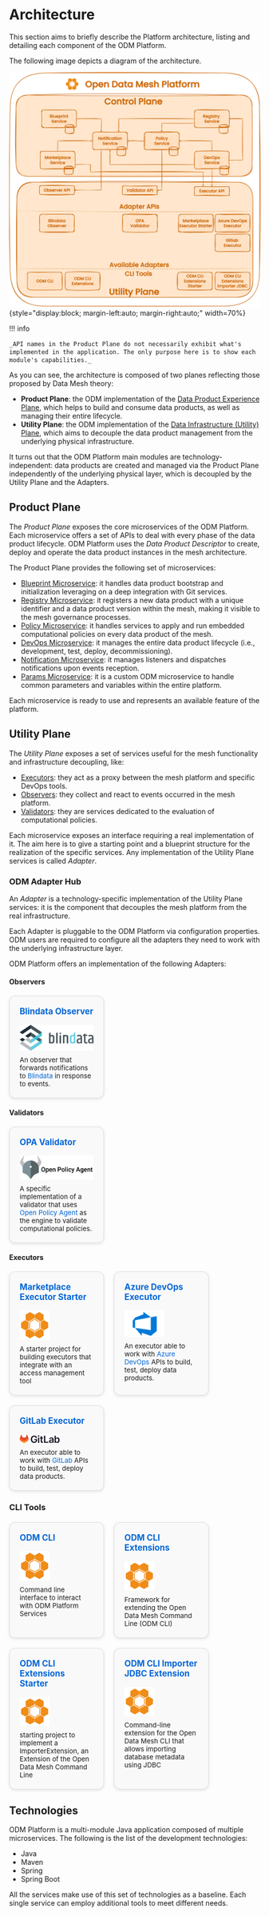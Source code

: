 # Architecture

This section aims to briefly describe the Platform architecture, listing and detailing each component of the ODM Platform.

The following image depicts a diagram of the architecture.

![Architecture-diagram](../images/architecture/architecture.svg){style="display:block; margin-left:auto; margin-right:auto;" width=70%}


!!! info

    _API names in the Product Plane do not necessarily exhibit what's implemented in the application. The only purpose here is to show each module's capabilities._

As you can see, the architecture is composed of two planes reflecting those proposed by Data Mesh theory:

* **Product Plane**: the ODM implementation of the [Data Product Experience Plane](../concepts/logical-planes/data-product-experience-plane.md), which helps to build and consume data products, as well as managing their entire lifecycle. 
* **Utility Plane**: the ODM implementation of the [Data Infrastructure (Utility) Plane](../concepts/logical-planes/utility-plane.md), which aims to decouple the data product management from the underlying physical infrastructure.

It turns out that the ODM Platform main modules are technology-independent: data products are created and managed via the Product Plane independently of the underlying physical layer, which is decoupled by the Utility Plane and the Adapters.


## Product Plane

The *Product Plane* exposes the core microservices of the ODM Platform. Each microservice offers a set of APIs to deal with every phase of the data product lifecycle. ODM Platform uses the *Data Product Descriptor* to create, deploy and operate the data product instances in the mesh architecture.

The Product Plane provides the following set of microservices:

* [Blueprint Microservice](./product-plane/blueprint.md): it handles data product bootstrap and initialization leveraging on a deep integration with Git services.
* [Registry Microservice](./product-plane/registry.md): it registers a new data product with a unique identifier and a data product version within the mesh, making it visible to the mesh governance processes.
* [Policy Microservice](./product-plane/policy.md): it handles services to apply and run embedded computational policies on every data product of the mesh.
* [DevOps Microservice](./product-plane/devops.md): it manages the entire data product lifecycle (i.e., development, test, deploy, decommissioning).
* [Notification Microservice](./product-plane/notification.md): it manages listeners and dispatches notifications upon events reception.
* [Params Microservice](./product-plane/params.md): it is a custom ODM microservice to handle common parameters and variables within the entire platform.

Each microservice is ready to use and represents an available feature of the platform.


## Utility Plane

The *Utility Plane* exposes a set of services useful for the mesh functionality and infrastructure decoupling, like:

* [Executors](./utility-plane/executor/index.md): they act as a proxy between the mesh platform and specific DevOps tools.
* [Observers](./utility-plane/observer/index.md): they collect and react to events occurred in the mesh platform.
* [Validators](utility-plane/validator/index.md): they are services dedicated to the evaluation of computational policies.

Each microservice exposes an interface requiring a real implementation of it. The aim here is to give a starting point and a blueprint structure for the realization of the specific services. Any implementation of the Utility Plane services is called *Adapter*.

### ODM Adapter Hub

An *Adapter* is a technology-specific implementation of the Utility Plane services: it is the component that decouples the mesh platform from the real infrastructure.

Each Adapter is pluggable to the ODM Platform via configuration properties. ODM users are required to configure all the adapters they need to work with the underlying infrastructure layer.

ODM Platform offers an implementation of the following Adapters:

<style>
.gallery-container {
  display: flex;
  flex-wrap: wrap;
  gap: 20px;
  margin-top: 20px;
}

.gallery-box {
  flex: 1 1 calc(33.333% - 20px); /* ogni box prende 1/3 meno lo spazio del gap */
  max-width: calc(33.333% - 20px);
  border: 1px solid #ddd;
  border-radius: 12px;
  padding: 20px;
  background-color: #f9f9f9;
  box-shadow: 0 2px 6px rgba(0,0,0,0.1);
  transition: transform 0.2s ease;
}

.gallery-box h3 {
  margin-top: 0;
  font-size: 1.2em;
}

.gallery-box a {
  text-decoration: none;
  color: #0366d6;
}

.gallery-box p {
  margin: 10px 0 0 0;
  font-size: 0.95em;
}
</style>

#### Observers
<div class="gallery-container">

  <div class="gallery-box">
    <h3><a href="https://github.com/opendatamesh-initiative/odm-platform-adapter-observer-blindata">Blindata Observer</a></h3>
    <img src="../images/logos/blindata.svg" alt="upload icon" width="150" style="vertical-align:middle; margin-right:6px;"/>
    <p>An observer that forwards notifications to 
      <a href="https://blindata.io/" target="_blank">Blindata </a> 
      in response to events.
    </p>
  </div>

</div>

#### Validators

<div class="gallery-container">

  <div class="gallery-box">
    <h3><a href="https://github.com/opendatamesh-initiative/odm-platform-adapter-validator-opa">OPA Validator</a></h3>
    <img src="../images/logos/opa.png" alt="upload icon" width="180" style="vertical-align:middle; margin-right:6px;"/>
    <p>A specific implementation of a validator that uses 
      <a href="https://www.openpolicyagent.org/" target="_blank">Open Policy Agent </a> 
      as the engine to validate computational policies.
    </p>
  </div>

</div>

#### Executors

<div class="gallery-container">

  <div class="gallery-box">
    <h3><a href="https://github.com/opendatamesh-initiative/odm-platform-adapter-marketplace-executor-starter">Marketplace Executor Starter</a></h3>
    <img src="../images/logos/opendatamesh.png" alt="upload icon" width="60" style="vertical-align:middle; margin-right:6px;"/>
    <p>A starter project for building executors that integrate with an access management tool
    </p>
  </div>

  <div class="gallery-box">
    <h3><a href="https://github.com/opendatamesh-initiative/odm-platform-adapter-executor-azuredevops">Azure DevOps Executor</a></h3>
    <img src="../images/logos/azuredevops.png" alt="upload icon" width="80" style="vertical-align:middle; margin-right:6px;"/>
    <p>An executor able to work with 
      <a href="https://azure.microsoft.com/en-us/products/devops/" target="_blank">Azure DevOps </a> 
      APIs to build, test, deploy data products.
    </p>
  </div>

  <div class="gallery-box">
    <h3><a href="https://github.com/opendatamesh-initiative/odm-platform-adapter-executor-gitlab">GitLab Executor</a></h3>
    <img src="../images/logos/gitlab.png" alt="upload icon" width="80" style="vertical-align:middle; margin-right:6px;"/>
    <p>An executor able to work with 
      <a href="https://about.gitlab.com/" target="_blank">GitLab </a> 
      APIs to build, test, deploy data products.
    </p>
  </div>

</div>

### CLI Tools

<div class="gallery-container">

  <div class="gallery-box">
    <h3><a href="https://github.com/opendatamesh-initiative/odm-cli">ODM CLI</a></h3>
    <img src="../images/logos/opendatamesh.png" alt="upload icon" width="60" style="vertical-align:middle; margin-right:6px;"/>
    <p>Command line interface to interact with ODM Platform Services
    </p>
  </div>

  <div class="gallery-box">
    <h3><a href="https://github.com/opendatamesh-initiative/odm-cli-extensions">ODM CLI Extensions</a></h3>
    <img src="../images/logos/opendatamesh.png" alt="upload icon" width="60" style="vertical-align:middle; margin-right:6px;"/>
    <p>Framework for extending the Open Data Mesh Command Line (ODM CLI)
    </p>
  </div>

   <div class="gallery-box">
    <h3><a href="https://github.com/opendatamesh-initiative/odm-cli-extensions-starter">ODM CLI Extensions Starter</a></h3>
    <img src="../images/logos/opendatamesh.png" alt="upload icon" width="60" style="vertical-align:middle; margin-right:6px;"/>
    <p>starting project to implement a ImporterExtension, an Extension of the Open Data Mesh Command Line
    </p>
  </div>

  <div class="gallery-box">
    <h3><a href="https://github.com/opendatamesh-initiative/odm-cli-extensions-importer-jdbc">ODM CLI Importer JDBC Extension</a></h3>
    <img src="../images/logos/opendatamesh.png" alt="upload icon" width="60" style="vertical-align:middle; margin-right:6px;"/>
    <p>Command-line extension for the Open Data Mesh CLI that allows importing database metadata using JDBC
    </p>
  </div>

</div>

## Technologies

ODM Platform is a multi-module Java application composed of multiple microservices. The following is the list of the development technologies: 

* Java
* Maven
* Spring
* Spring Boot

All the services make use of this set of technologies as a baseline. Each single service can employ additional tools to meet different needs.